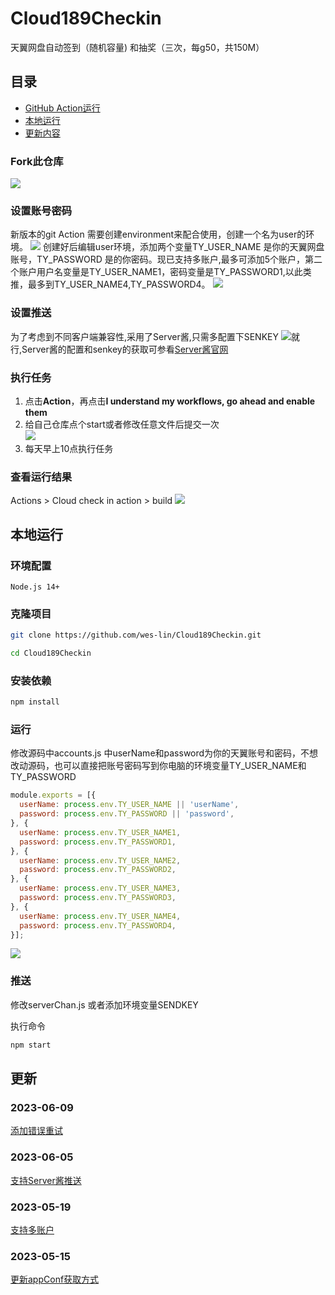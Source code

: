 # Cloud189Checkin
天翼网盘自动签到（随机容量) 和抽奖（三次，每g50，共150M） 
## **目录**
- [GitHub Action运行](#GitHubAction运行)
- [本地运行](#本地运行)
- [更新内容](#更新内容)


### Fork此仓库
![](https://cdn.jsdelivr.net/gh/wes-lin/Cloud189Checkin/image/fork.png)
### 设置账号密码
新版本的git Action 需要创建environment来配合使用，创建一个名为user的环境。
![](https://cdn.jsdelivr.net/gh/wes-lin/Cloud189Checkin/image/env.png)
创建好后编辑user环境，添加两个变量TY_USER_NAME 是你的天翼网盘账号，TY_PASSWORD 是的你密码。现已支持多账户,最多可添加5个账户，第二个账户用户名变量是TY_USER_NAME1，密码变量是TY_PASSWORD1,以此类推，最多到TY_USER_NAME4,TY_PASSWORD4。
![](https://cdn.jsdelivr.net/gh/wes-lin/Cloud189Checkin/image/account.jpg)
### 设置推送
为了考虑到不同客户端兼容性,采用了Server酱,只需多配置下SENKEY
![](https://cdn.jsdelivr.net/gh/wes-lin/Cloud189Checkin/image/push.png)就行,Server酱的配置和senkey的获取可参看[Server酱官网](https://sct.ftqq.com/)
### 执行任务
1. 点击**Action**，再点击**I understand my workflows, go ahead and enable them**  
2. 给自己仓库点个start或者修改任意文件后提交一次  
![](http://tu.yaohuo.me/imgs/2020/06/34ca160c972b9927.png)
3. 每天早上10点执行任务

### 查看运行结果
Actions > Cloud check in action > build
![](https://cdn.jsdelivr.net/gh/wes-lin/Cloud189Checkin/image/action.png)

## 本地运行
### 环境配置 
```
Node.js 14+
```
### 克隆项目
```bash
git clone https://github.com/wes-lin/Cloud189Checkin.git
```
```bash
cd Cloud189Checkin
```
### 安装依赖
```bash
npm install
```
### 运行
​修改源码中accounts.js 中userName和password为你的天翼账号和密码，不想改动源码，也可以直接把账号密码写到你电脑的环境变量TY_USER_NAME和TY_PASSWORD
``` javascript
module.exports = [{
  userName: process.env.TY_USER_NAME || 'userName',
  password: process.env.TY_PASSWORD || 'password',
}, {
  userName: process.env.TY_USER_NAME1,
  password: process.env.TY_PASSWORD1,
}, {
  userName: process.env.TY_USER_NAME2,
  password: process.env.TY_PASSWORD2,
}, {
  userName: process.env.TY_USER_NAME3,
  password: process.env.TY_PASSWORD3,
}, {
  userName: process.env.TY_USER_NAME4,
  password: process.env.TY_PASSWORD4,
}];
```
![](https://cdn.jsdelivr.net/gh/wes-lin/Cloud189Checkin/image/local.png)

### 推送
修改serverChan.js 或者添加环境变量SENDKEY

执行命令
``` bash
npm start
```

## 更新

### 2023-06-09
[添加错误重试](https://github.com/wes-lin/Cloud189Checkin/issues/14)
### 2023-06-05
[支持Server酱推送](https://github.com/wes-lin/Cloud189Checkin/issues/8)
### 2023-05-19
[支持多账户](https://github.com/wes-lin/Cloud189Checkin/issues/7)
### 2023-05-15
[更新appConf获取方式](https://github.com/wes-lin/Cloud189Checkin/issues/5)
